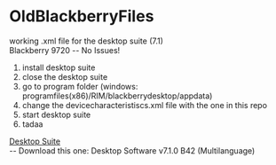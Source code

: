 # OldBlackberryFiles
working .xml file for the desktop suite (7.1) </br>
Blackberry 9720 -- No Issues!

1. install desktop suite
2. close the desktop suite
3. go to program folder (windows: programfiles(x86)/RIM/blackberrydesktop/appdata)
4. change the devicecharacteristiscs.xml file with the one in this repo
5. start desktop suite
6. tadaa


<a href="https://archive.org/details/blackberry-desktop-software_202112">Desktop Suite</a></br>
-- Download this one: Desktop Software v7.1.0 B42 (Multilanguage)</br>
